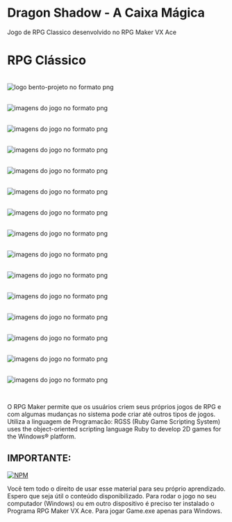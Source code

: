 # Dragon Shadow - A Caixa Mágica
 Jogo de RPG Classico desenvolvido no RPG Maker VX 
 Ace


# RPG Clássico
 
 <br><img src="logo-bento-projeto.png" alt="logo bento-projeto no formato png"><br>

 <br><img src="inicio1.png" alt="imagens do jogo no formato png"><br>

 <br><img src="inicio2.png" alt="imagens do jogo no formato png"><br>

 <br><img src="inicio3.png" alt="imagens do jogo no formato png"><br>

 <br><img src="inicio4.png" alt="imagens do jogo no formato png"><br>

 <br><img src="inicio5.png" alt="imagens do jogo no formato png"><br>

 <br><img src="inicio6.png" alt="imagens do jogo no formato png"><br>

 <br><img src="inicio7.png" alt="imagens do jogo no formato png"><br>

 <br><img src="inicio8.png" alt="imagens do jogo no formato png"><br>

 <br><img src="inicio9.png" alt="imagens do jogo no formato png"><br>

 <br><img src="inicio10.png" alt="imagens do jogo no formato png"><br>

 <br><img src="inicio11.png" alt="imagens do jogo no formato png"><br>

 <br><img src="inicio12.png" alt="imagens do jogo no formato png"><br>

 <br><img src="inicio13.png" alt="imagens do jogo no formato png"><br>

 <br><img src="inicio14.png" alt="imagens do jogo no formato png"><br>


<br><p>O RPG Maker permite que os usuários criem seus próprios jogos de RPG e com algumas mudanças no sistema pode criar até outros tipos de jogos. Utiliza a linguagem de Programacão:
RGSS (Ruby Game Scripting System) uses the object-oriented scripting language Ruby to develop 2D games for the Windows® platform.</p>

## IMPORTANTE:

 [![NPM](https://img.shields.io/npm/l/react)](https://github.com/RonaldoBento/dragonshadow/blob/main/LICENSE) 

Você tem todo o direito de usar esse material para seu próprio aprendizado. Espero que seja útil o conteúdo disponibilizado. Para rodar o jogo no seu computador (Windows) ou em outro dispositivo é preciso ter instalado o Programa RPG Maker VX Ace. Para jogar Game.exe apenas para Windows.
